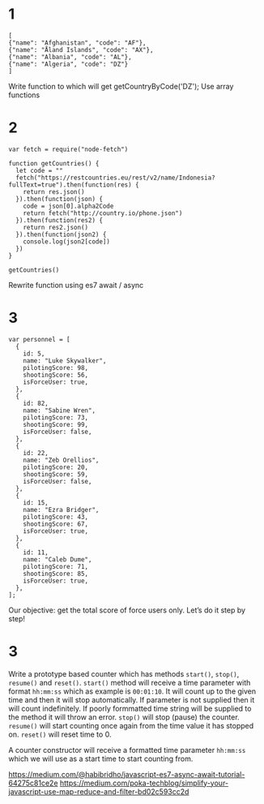 1
=======
```
[ 
{"name": "Afghanistan", "code": "AF"}, 
{"name": "Åland Islands", "code": "AX"}, 
{"name": "Albania", "code": "AL"}, 
{"name": "Algeria", "code": "DZ"}
]
```



Write function to which will get getCountryByCode('DZ');     Use array functions

2
=======
```
var fetch = require("node-fetch")

function getCountries() {
  let code = ""
  fetch("https://restcountries.eu/rest/v2/name/Indonesia?fullText=true").then(function(res) {
    return res.json()
  }).then(function(json) {
    code = json[0].alpha2Code
    return fetch("http://country.io/phone.json")
  }).then(function(res2) {
    return res2.json()
  }).then(function(json2) {
    console.log(json2[code])
  })
}

getCountries()
```

Rewrite function using es7 await / async 

3
=======
```
var personnel = [
  {
    id: 5,
    name: "Luke Skywalker",
    pilotingScore: 98,
    shootingScore: 56,
    isForceUser: true,
  },
  {
    id: 82,
    name: "Sabine Wren",
    pilotingScore: 73,
    shootingScore: 99,
    isForceUser: false,
  },
  {
    id: 22,
    name: "Zeb Orellios",
    pilotingScore: 20,
    shootingScore: 59,
    isForceUser: false,
  },
  {
    id: 15,
    name: "Ezra Bridger",
    pilotingScore: 43,
    shootingScore: 67,
    isForceUser: true,
  },
  {
    id: 11,
    name: "Caleb Dume",
    pilotingScore: 71,
    shootingScore: 85,
    isForceUser: true,
  },
];
```
Our objective: get the total score of force users only. Let’s do it step by step!

3
=======
Write a prototype based counter which has methods `start()`, `stop()`, `resume()` and `reset()`.
`start()` method will receive a time parameter with format `hh:mm:ss` which as example is `00:01:10`.
It will count up to the given time and then it will stop automatically. If parameter is not supplied then it will count indefinitely.
If poorly formmatted time string will be supplied to the method it will throw an error.
`stop()` will stop (pause) the counter.
`resume()` will start counting once again from the time value it has stopped on.
`reset()` will reset time to 0.

A counter constructor will receive a formatted time parameter `hh:mm:ss` which we will use as a start time to start counting from.


https://medium.com/@habibridho/javascript-es7-async-await-tutorial-64275c81ce2e
https://medium.com/poka-techblog/simplify-your-javascript-use-map-reduce-and-filter-bd02c593cc2d
